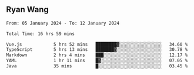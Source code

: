 ## Ryan Wang

<!--START_SECTION:waka-->

```txt
From: 05 January 2024 - To: 12 January 2024

Total Time: 16 hrs 59 mins

Vue.js            5 hrs 52 mins   ████████▓░░░░░░░░░░░░░░░░   34.60 %
TypeScript        5 hrs 13 mins   ███████▓░░░░░░░░░░░░░░░░░   30.78 %
Markdown          2 hrs 4 mins    ███░░░░░░░░░░░░░░░░░░░░░░   12.17 %
YAML              1 hr 11 mins    █▓░░░░░░░░░░░░░░░░░░░░░░░   07.05 %
Java              35 mins         █░░░░░░░░░░░░░░░░░░░░░░░░   03.45 %
```

<!--END_SECTION:waka-->
